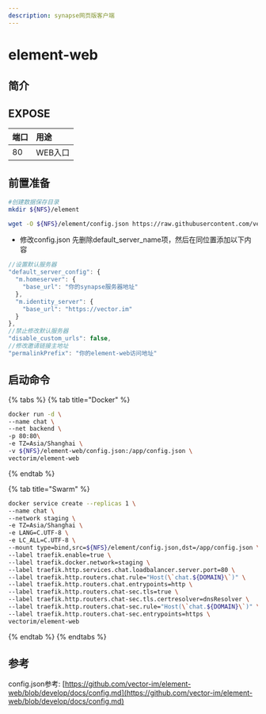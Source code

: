 ```yaml
---
description: synapse网页版客户端
---
```


# element-web

## 简介



## EXPOSE

| 端口 | 用途 |
| :--- | :--- |
| 80 | WEB入口 |



## 前置准备

```bash
#创建数据保存目录
mkdir ${NFS}/element

wget -O ${NFS}/element/config.json https://raw.githubusercontent.com/vector-im/element-web/develop/element.io/app/config.json
```

* 修改config.json 先删除default\_server\_name项，然后在同位置添加以下内容

```javascript
//设置默认服务器
"default_server_config": {
  "m.homeserver": {
    "base_url": "你的synapse服务器地址"
  },
  "m.identity_server": {
    "base_url": "https://vector.im"
  }
},
//禁止修改默认服务器
"disable_custom_urls": false,
//修改邀请链接主地址
"permalinkPrefix": "你的element-web访问地址"
```

## 启动命令

{% tabs %}
{% tab title="Docker" %}
```bash
docker run -d \
--name chat \
--net backend \
-p 80:80\
-e TZ=Asia/Shanghai \
-v ${NFS}/element-web/config.json:/app/config.json \
vectorim/element-web
```
{% endtab %}

{% tab title="Swarm" %}
```bash
docker service create --replicas 1 \
--name chat \
--network staging \
-e TZ=Asia/Shanghai \
-e LANG=C.UTF-8 \
-e LC_ALL=C.UTF-8 \
--mount type=bind,src=${NFS}/element/config.json,dst=/app/config.json \
--label traefik.enable=true \
--label traefik.docker.network=staging \
--label traefik.http.services.chat.loadbalancer.server.port=80 \
--label traefik.http.routers.chat.rule="Host(\`chat.${DOMAIN}\`)" \
--label traefik.http.routers.chat.entrypoints=http \
--label traefik.http.routers.chat-sec.tls=true \
--label traefik.http.routers.chat-sec.tls.certresolver=dnsResolver \
--label traefik.http.routers.chat-sec.rule="Host(\`chat.${DOMAIN}\`)" \
--label traefik.http.routers.chat-sec.entrypoints=https \
vectorim/element-web
```
{% endtab %}
{% endtabs %}



## 参考

config.json参考: [https://github.com/vector-im/element-web/blob/develop/docs/config.md](https://github.com/vector-im/element-web/blob/develop/docs/config.md)

